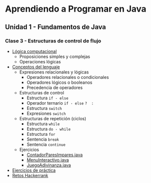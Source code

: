 # Aprendiendo a Programar en Java
## Unidad 1 - Fundamentos de Java
### Clase 3 - Estructuras de control de flujo
- [Lógica computacional](logica_computacional.ipynb)
  - Proposiciones simples y complejas
  - Operaciones lógicas
- [Conceptos del lenguaje](conceptos_lenguaje.ipynb)
  - Expresiones relacionales y lógicas
    - Operadores relacionales o condicionales
    - Operadores lógicos o booleanos
    - Precedencia de operadores
  - Estructuras de control
    - Estructura `if - else`
    - Operador ternario `if - else` `?  :`
    - Estructura `switch`
    - Expresiones `switch`
  - Estructuras de repetición (ciclos)
    - Estructura `while`
    - Estructura `do - while`
    - Estructura `for`
    - Sentencia `break`
    - Sentencia `continue`
  - Ejercicios
    - [ContadorParesImpares.java](ejemplos/ContadorParesImpares.java)
    - [MenuInteractivo.java](ejemplos/MenuInteractivo.java)
    - [JuegoAdivinanza.java](ejemplos/JuegoAdivinanza.java)
- [Ejercicios de práctica](ejercicios.md)
- [Retos Hackerrank](https://www.hackerrank.com/domains/java?filters%5Bskills%5D%5B%5D=Java%20%28Basic%29&filters%5Bskills%5D%5B%5D=Problem%20Solving%20%28Intermediate%29&filters%5Bdifficulty%5D%5B%5D=easy&filters%5Bsubdomains%5D%5B%5D=java-introduction)

